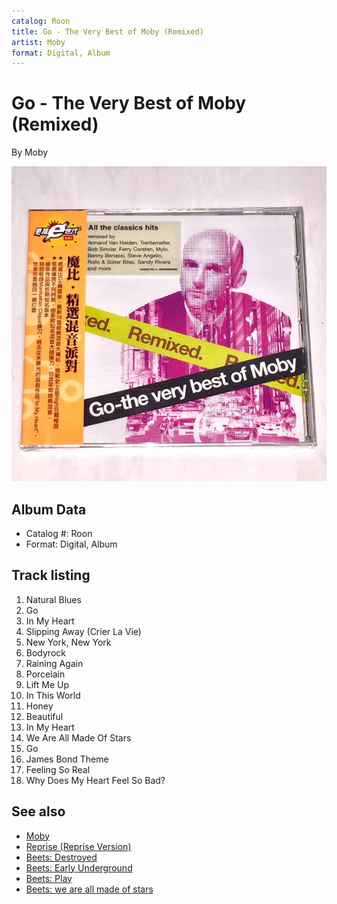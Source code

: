 ```yaml
---
catalog: Roon
title: Go - The Very Best of Moby (Remixed)
artist: Moby
format: Digital, Album
---
```


# Go - The Very Best of Moby (Remixed)

By Moby

![](../../assets/albumcovers/Moby-Go_-_The_Very_Best_of_Moby_Remixed.png)

## Album Data

- Catalog #: Roon
- Format: Digital, Album


## Track listing


1. Natural Blues
2. Go
3. In My Heart
4. Slipping Away (Crier La Vie)
5. New York, New York
6. Bodyrock
7. Raining Again
8. Porcelain
9. Lift Me Up
10. In This World
11. Honey
12. Beautiful
13. In My Heart
14. We Are All Made Of Stars
15. Go
16. James Bond Theme
17. Feeling So Real
18. Why Does My Heart Feel So Bad?


## See also

- [Moby](Moby.md)
- [Reprise (Reprise Version)](Reprise_Reprise_Version.md)
- [Beets: Destroyed](../../Beets/Moby/Destroyed.md)
- [Beets: Early Underground](../../Beets/Moby/Early_Underground.md)
- [Beets: Play](../../Beets/Moby/Play.md)
- [Beets: we are all made of stars](../../Beets/Moby/we_are_all_made_of_stars.md)
